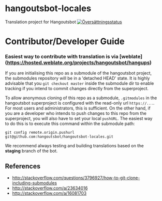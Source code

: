 # hangoutsbot-locales
Translation project for Hangoutsbot
[![Översättningsstatus](https://hosted.weblate.org/widgets/hangoutsbot/-/svg-badge.svg)](https://hosted.weblate.org/engage/hangoutsbot/?utm_source=widget)

# Contributor/Developer Guide
### Easiest way to contribute with translation is via [weblate] (https://hosted.weblate.org/projects/hangoutsbot/hangups) 
If you are initialising this repo as a submodule of the hangoutsbot project, 
  the submodules repository will be in a 'detached HEAD' state. It is highly
  advisable that you `git checkout master` inside the submodule dir
  to enable tracking if you intend to commit changes directly from the 
  superproject.

To allow anonymous cloning of this repo as a submodule, `.gitmodules` in 
  the hangoutsbot superproject is configured with the read-only url `https://...`. 
  For most users and administrators, this is sufficient. On the other 
  hand, if you are a developer who intends to push changes to this repo 
  from the superproject, you will also have to set your local `pushURL`. 
  The easiest way to do this is to execute this command within the 
  submodule path:
```
git config remote.origin.pushurl git@github.com:hangoutsbot/hangoutsbot-locales.git
```

We recommend always testing and building translations based on the **staging** branch
  of the bot.

## References
* http://stackoverflow.com/questions/3796927/how-to-git-clone-including-submodules
* http://stackoverflow.com/a/23634016
* http://stackoverflow.com/a/16081703
  
  
